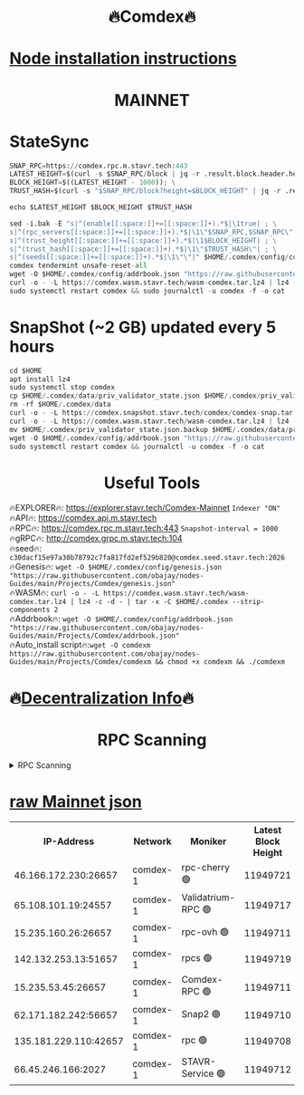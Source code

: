 <h1 align="center"> 🔥Comdex🔥</h1>

[Node installation instructions](https://github.com/obajay/nodes-Guides/tree/main/Projects/Comdex)
=
<h1 align="center"> MAINNET</h1>

# StateSync
```python
SNAP_RPC=https://comdex.rpc.m.stavr.tech:443
LATEST_HEIGHT=$(curl -s $SNAP_RPC/block | jq -r .result.block.header.height); \
BLOCK_HEIGHT=$((LATEST_HEIGHT - 1000)); \
TRUST_HASH=$(curl -s "$SNAP_RPC/block?height=$BLOCK_HEIGHT" | jq -r .result.block_id.hash)

echo $LATEST_HEIGHT $BLOCK_HEIGHT $TRUST_HASH

sed -i.bak -E "s|^(enable[[:space:]]+=[[:space:]]+).*$|\1true| ; \
s|^(rpc_servers[[:space:]]+=[[:space:]]+).*$|\1\"$SNAP_RPC,$SNAP_RPC\"| ; \
s|^(trust_height[[:space:]]+=[[:space:]]+).*$|\1$BLOCK_HEIGHT| ; \
s|^(trust_hash[[:space:]]+=[[:space:]]+).*$|\1\"$TRUST_HASH\"| ; \
s|^(seeds[[:space:]]+=[[:space:]]+).*$|\1\"\"|" $HOME/.comdex/config/config.toml
comdex tendermint unsafe-reset-all
wget -O $HOME/.comdex/config/addrbook.json "https://raw.githubusercontent.com/obajay/nodes-Guides/main/Projects/Comdex/addrbook.json"
curl -o - -L https://comdex.wasm.stavr.tech/wasm-comdex.tar.lz4 | lz4 -c -d - | tar -x -C $HOME/.comdex --strip-components 2
sudo systemctl restart comdex && sudo journalctl -u comdex -f -o cat
```
# SnapShot (~2 GB) updated every 5 hours
```python
cd $HOME
apt install lz4
sudo systemctl stop comdex
cp $HOME/.comdex/data/priv_validator_state.json $HOME/.comdex/priv_validator_state.json.backup
rm -rf $HOME/.comdex/data
curl -o - -L https://comdex.snapshot.stavr.tech/comdex/comdex-snap.tar.lz4 | lz4 -c -d - | tar -x -C $HOME/.comdex --strip-components 2
curl -o - -L https://comdex.wasm.stavr.tech/wasm-comdex.tar.lz4 | lz4 -c -d - | tar -x -C $HOME/.comdex --strip-components 2
mv $HOME/.comdex/priv_validator_state.json.backup $HOME/.comdex/data/priv_validator_state.json
wget -O $HOME/.comdex/config/addrbook.json "https://raw.githubusercontent.com/obajay/nodes-Guides/main/Projects/Comdex/addrbook.json"
sudo systemctl restart comdex && journalctl -u comdex -f -o cat
```

 <h1 align="center"> Useful Tools</h1>

🔥EXPLORER🔥:     https://explorer.stavr.tech/Comdex-Mainnet        `Indexer "ON"` \
🔥API🔥:          https://comdex.api.m.stavr.tech \
🔥RPC🔥:          https://comdex.rpc.m.stavr.tech:443              `Snapshot-interval = 1000` \
🔥gRPC🔥:         http://comdex.grpc.m.stavr.tech:104 \
🔥seed🔥:      `c30dacf15e97a30b78792c7fa817fd2ef529b820@comdex.seed.stavr.tech:2026` \
🔥Genesis🔥:   `wget -O $HOME/.comdex/config/genesis.json "https://raw.githubusercontent.com/obajay/nodes-Guides/main/Projects/Comdex/genesis.json"` \
🔥WASM🔥:      `curl -o - -L https://comdex.wasm.stavr.tech/wasm-comdex.tar.lz4 | lz4 -c -d - | tar -x -C $HOME/.comdex --strip-components 2` \
🔥Addrbook🔥:  `wget -O $HOME/.comdex/config/addrbook.json "https://raw.githubusercontent.com/obajay/nodes-Guides/main/Projects/Comdex/addrbook.json"` \
🔥Auto_install script🔥:`wget -O comdexm https://raw.githubusercontent.com/obajay/nodes-Guides/main/Projects/Comdex/comdexm && chmod +x comdexm && ./comdexm`

🔥[Decentralization Info](https://github.com/obajay/StateSync-snapshots/tree/main/Projects/Comdex/Decentralization)🔥
=
<h1 align="center"> RPC Scanning</h1>

<details>
<summary>RPC Scanning</summary>

<h2 align="center"> We scan nodes in real time every 4 hours. And we provide the final result of RPC endpoints.
We cannot influence the operation of these nodes in any way. </h2>


```python
If Voting Power is higher than 0 --> then the Node is a validator of the network and may be subject to attack and be a potential threat to the chain.
```
```python
We marked such validators with a red symbol
```

</details>

[raw Mainnet json](https://rpc-check.comdexm.stavr.tech/comdexm/rpc-comdexm-result.json)
=



<table><tr><th>IP-Address</th><th>Network</th><th>Moniker</th><th>Latest Block Height</th><th>Earliest Block Height</th><th>Catching Up</th><th>Tx Index</th><th>Voting Power</th><th>Scan Time</th></tr><tr><td>46.166.172.230:26657</td><td>comdex-1</td><td>rpc-cherry 🟢</td><td>11949721</td><td>10400001</td><td>False</td><td>on</td><td>0</td><td>2024-02-26T05:40:17.303489842UTC</td></tr><tr><td>65.108.101.19:24557</td><td>comdex-1</td><td>Validatrium-RPC 🟢</td><td>11949717</td><td>10990001</td><td>False</td><td>on</td><td>0</td><td>2024-02-26T05:39:51.697343469UTC</td></tr><tr><td>15.235.160.26:26657</td><td>comdex-1</td><td>rpc-ovh 🟢</td><td>11949711</td><td>10992661</td><td>False</td><td>on</td><td>0</td><td>2024-02-26T05:39:16.907293917UTC</td></tr><tr><td>142.132.253.13:51657</td><td>comdex-1</td><td>rpcs 🟢</td><td>11949719</td><td>11240939</td><td>False</td><td>off</td><td>0</td><td>2024-02-26T05:40:02.263524564UTC</td></tr><tr><td>15.235.53.45:26657</td><td>comdex-1</td><td>Comdex-RPC 🟢</td><td>11949711</td><td>11315028</td><td>False</td><td>on</td><td>0</td><td>2024-02-26T05:39:19.769739608UTC</td></tr><tr><td>62.171.182.242:56657</td><td>comdex-1</td><td>Snap2 🟢</td><td>11949710</td><td>11895001</td><td>False</td><td>on</td><td>0</td><td>2024-02-26T05:39:09.832976660UTC</td></tr><tr><td>135.181.229.110:42657</td><td>comdex-1</td><td>rpc 🟢</td><td>11949708</td><td>11937528</td><td>False</td><td>on</td><td>0</td><td>2024-02-26T05:38:59.154860780UTC</td></tr><tr><td>66.45.246.166:2027</td><td>comdex-1</td><td>STAVR-Service 🟢</td><td>11949712</td><td>11948501</td><td>False</td><td>on</td><td>0</td><td>2024-02-26T05:39:24.481995622UTC</td></tr></table>
